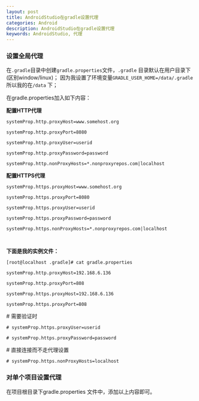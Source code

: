```yaml
---
layout: post
title: AndroidStudio在gradle设置代理
categories: Android
description: AndroidStudio在gradle设置代理
keywords: AndroidStudio, 代理
---
```


### 设置全局代理

在`.gradle`目录中创建`gradle.properties`文件，`.gradle` 目录默认在用户目录下(区别window/linux)； 
 因为我设置了环境变量`GRADLE_USER_HOME=/data/.gradle` 所以我的在`/data` 下；

在gradle.properties加入如下内容： 

**配置HTTP代理**

```
systemProp.http.proxyHost=www.somehost.org

systemProp.http.proxyPort=8080

systemProp.http.proxyUser=userid

systemProp.http.proxyPassword=password

systemProp.http.nonProxyHosts=*.nonproxyrepos.com|localhost
```

**配置HTTPS代理**

```
systemProp.https.proxyHost=www.somehost.org

systemProp.https.proxyPort=8080

systemProp.https.proxyUser=userid

systemProp.https.proxyPassword=password

systemProp.https.nonProxyHosts=*.nonproxyrepos.com|localhost

 
```

**下面是我的实例文件：**

```
[root@localhost .gradle]# cat gradle.properties 

systemProp.http.proxyHost=192.168.6.136

systemProp.http.proxyPort=808

systemProp.https.proxyHost=192.168.6.136

systemProp.https.proxyPort=808
```

\# 需要验证时

```
# systemProp.https.proxyUser=userid

# systemProp.https.proxyPassword=password
```

 

\# 直接连接而不走代理设置

```
# systemProp.https.nonProxyHosts=localhost
```

### 对单个项目设置代理

在项目根目录下gradle.properties 文件中，添加以上内容即可。
